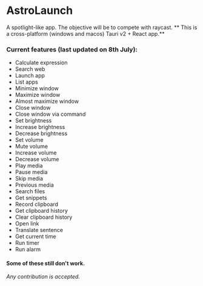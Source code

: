 # AstroLaunch

A spotlight-like app. The objective will be to compete with raycast.
** This is a cross-platform (windows and macos) Tauri v2 + React app.**

### Current features (last updated on 8th July):
- Calculate expression
- Search web
- Launch app
- List apps
- Minimize window
- Maximize window
- Almost maximize window
- Close window
- Close window via command
- Set brightness
- Increase brightness
- Decrease brightness
- Set volume
- Mute volume
- Increase volume
- Decrease volume
- Play media
- Pause media
- Skip media
- Previous media
- Search files
- Get snippets
- Record clipboard
- Get clipboard history
- Clear clipboard history
- Open link
- Translate sentence
- Get current time
- Run timer
- Run alarm
#### Some of these still don't work.

*Any contribution is accepted.*
